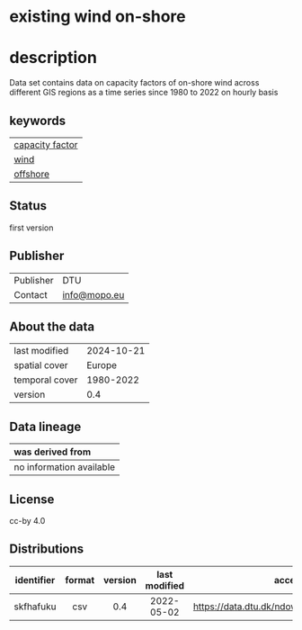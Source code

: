 
existing wind on-shore
======================

# description
  
Data set contains data on capacity factors of on-shore wind across different GIS regions as a time series since 1980 to 2022 on hourly basis
## keywords

||
| :--- |
|[capacity factor](973I.md)|
|[wind](fajfafl.md)|
|[offshore](weruEF8.md)|

## Status


first version
## Publisher

|||
| :--- | :--- |
|Publisher|DTU|
|Contact|info@mopo.eu|

## About the data

|||
| :--- | :--- |
|last modified|2024-10-21|
|spatial cover|Europe|
|temporal cover|1980-2022|
|version|0.4|

## Data lineage

|was derived from|
| :--- |
|no information available|

## License


cc-by 4.0
## Distributions

|identifier|format|version|last modified|access url|
| :---: | :---: | :---: | :---: | :---: |
|skfhafuku|csv|0.4|2022-05-02|https://data.dtu.dk/ndownloader/files/34972672|

